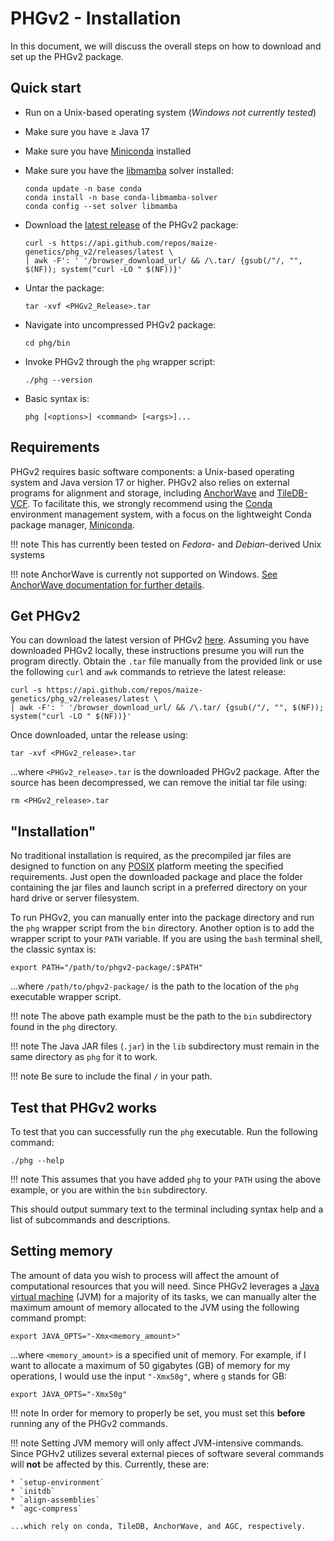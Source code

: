 # PHGv2 - Installation

In this document, we will discuss the overall steps on how
to download and set up the PHGv2 package.

## Quick start
* Run on a Unix-based operating system (_Windows not currently tested_)
* Make sure you have $\geq$ Java 17
* Make sure you have [Miniconda](https://docs.conda.io/projects/miniconda/en/latest/index.html#quick-command-line-install) installed
* Make sure you have the [libmamba]() solver installed:
  ```shell
  conda update -n base conda
  conda install -n base conda-libmamba-solver
  conda config --set solver libmamba
  ```
* Download the [latest release](https://github.com/maize-genetics/phg_v2/releases/latest) of the PHGv2 package:
  ```shell
  curl -s https://api.github.com/repos/maize-genetics/phg_v2/releases/latest \
  | awk -F': ' '/browser_download_url/ && /\.tar/ {gsub(/"/, "", $(NF)); system("curl -LO " $(NF))}'
  ```
* Untar the package:
  ```shell
  tar -xvf <PHGv2_Release>.tar
  ```
  
* Navigate into uncompressed PHGv2 package:
  ```shell
  cd phg/bin
  ```
* Invoke PHGv2 through the `phg` wrapper script:
  ```shell
  ./phg --version
  ```
* Basic syntax is:
  ```shell
  phg [<options>] <command> [<args>]...
  ```

## Requirements
PHGv2 requires basic software components: a Unix-based operating 
system and Java version 17 or higher. PHGv2 
also relies on external programs for alignment and storage, including 
[AnchorWave](https://github.com/baoxingsong/AnchorWave) and 
[TileDB-VCF](https://docs.tiledb.com/main/integrations-and-extensions/genomics/population-genomics). 
To facilitate this, we strongly recommend using the 
[Conda](https://en.wikipedia.org/wiki/Conda_(package_manager)) 
environment management system, with a focus on the lightweight Conda 
package manager, [Miniconda](https://conda.io/miniconda.html).

!!! note
    This has currently been tested on _Fedora_- and 
    _Debian_-derived Unix systems

!!! note
    AnchorWave is currently not supported on Windows. 
    [See AnchorWave documentation for further details](https://github.com/baoxingsong/AnchorWave#installation).


## Get PHGv2
You can download the latest version of PHGv2 
[here](https://github.com/maize-genetics/phg_v2/releases/latest). 
Assuming you have downloaded PHGv2 locally, these instructions 
presume you will run the program directly. Obtain the `.tar` file 
manually from the provided link or use the following `curl` and `awk` 
commands to retrieve the latest release:

```shell
curl -s https://api.github.com/repos/maize-genetics/phg_v2/releases/latest \
| awk -F': ' '/browser_download_url/ && /\.tar/ {gsub(/"/, "", $(NF)); system("curl -LO " $(NF))}'
```

Once downloaded, untar the release using:
```
tar -xvf <PHGv2_release>.tar
```
...where `<PHGv2_release>.tar` is the
downloaded PHGv2 package. After the source has been decompressed,
we can remove the initial tar file using: 
```
rm <PHGv2_release>.tar
```


## "Installation"
No traditional installation is required, as the precompiled jar 
files are designed to function on any 
[POSIX](https://en.wikipedia.org/wiki/POSIX) platform meeting the 
specified requirements. Just open the downloaded package and place 
the folder containing the jar files and launch script in a preferred 
directory on your hard drive or server filesystem.

To run PHGv2, you can manually enter into the package directory and
run the `phg` wrapper script from the `bin` directory. Another
option is to add the wrapper script to your `PATH` variable. If you
are using the `bash` terminal shell, the classic syntax is:

```shell
export PATH="/path/to/phgv2-package/:$PATH"
```

...where `/path/to/phgv2-package/` is the path to the location of the
`phg` executable wrapper script.

!!! note
    The above path example must be the path to the `bin` subdirectory
    found in the `phg` directory.
 
!!! note
    The Java JAR files (`.jar`) in the `lib` subdirectory
    must remain in the same directory as `phg` for it to work.

!!! note
    Be sure to include the final `/` in your path.


## Test that PHGv2 works
To test that you can successfully run the `phg` executable. Run
the following command:

```shell
./phg --help
```

!!! note
    This assumes that you have added `phg` to your `PATH` using the
    above example, or you are within the `bin` subdirectory.

This should output summary text to the terminal including syntax
help and a list of subcommands and descriptions.


## Setting memory
The amount of data you wish to process will affect the amount of
computational resources that you will need. Since PHGv2 leverages
a [Java virtual machine](https://en.wikipedia.org/wiki/Java_virtual_machine) 
(JVM) for a majority of its tasks, we can manually alter the maximum 
amount of memory allocated to the JVM using the following command 
prompt:

```shell
export JAVA_OPTS="-Xmx<memory_amount>"
```

...where `<memory_amount>` is a specified unit of memory. For 
example, if I want to allocate a maximum of 50 gigabytes (GB) of 
memory for my operations, I would use the input `"-Xmx50g"`, where `g`
stands for GB:

```shell
export JAVA_OPTS="-Xmx50g"
```

!!! note
    In order for memory to properly be set, you must set this
    **before** running any of the PHGv2 commands.

!!! note
    Setting JVM memory will only affect JVM-intensive commands. Since
    PGHv2 utilizes several external pieces of software several commands
    will **not** be affected by this. Currently, these are:
    
    * `setup-environment`
    * `initdb`
    * `align-assemblies`
    * `agc-compress`
    
    ...which rely on conda, TileDB, AnchorWave, and AGC, respectively.


